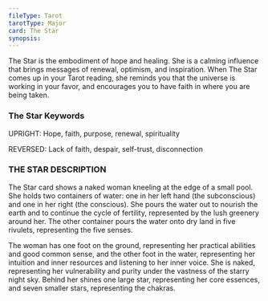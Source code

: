 ```yaml
---
fileType: Tarot
tarotType: Major
card: The Star
synopsis: 
---
```

The Star is the embodiment of hope and healing. She is a calming influence that brings messages of renewal, optimism, and inspiration. When The Star comes up in your Tarot reading, she reminds you that the universe is working in your favor, and encourages you to have faith in where you are being taken.

### The Star Keywords

UPRIGHT: Hope, faith, purpose, renewal, spirituality

REVERSED: Lack of faith, despair, self-trust, disconnection

### THE STAR DESCRIPTION

The Star card shows a naked woman kneeling at the edge of a small pool. She holds two containers of water: one in her left hand (the subconscious) and one in her right (the conscious). She pours the water out to nourish the earth and to continue the cycle of fertility, represented by the lush greenery around her. The other container pours the water onto dry land in five rivulets, representing the five senses.

The woman has one foot on the ground, representing her practical abilities and good common sense, and the other foot in the water, representing her intuition and inner resources and listening to her inner voice. She is naked, representing her vulnerability and purity under the vastness of the starry night sky. Behind her shines one large star, representing her core essences, and seven smaller stars, representing the chakras.